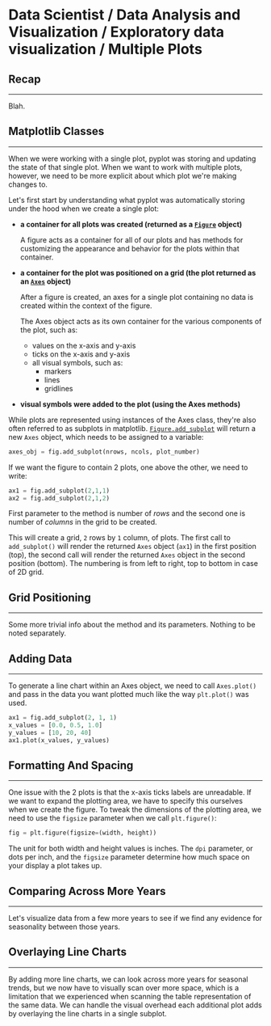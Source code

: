 # Data Scientist / Data Analysis and Visualization / Exploratory data visualization / Multiple Plots

## Recap

-----

Blah.

## Matplotlib Classes

-----

When we were working with a single plot, pyplot was storing and updating the state of that single plot. When we want to work with multiple plots, however, we need to be more explicit about which plot we're making changes to.

Let's first start by understanding what pyplot was automatically storing under the hood when we create a single plot:

- **a container for all plots was created (returned as a [`Figure`](http://matplotlib.org/api/figure_api.html#matplotlib.figure.Figure) object)**
  
  A figure acts as a container for all of our plots and has methods for customizing the appearance and behavior for the plots within that container. 

- **a container for the plot was positioned on a grid (the plot returned as an [`Axes`](http://matplotlib.org/api/axes_api.html#matplotlib-axes) object)**
  
  After a figure is created, an axes for a single plot containing no data is created within the context of the figure.
  
  The Axes object acts as its own container for the various components of the plot, such as:

  - values on the x-axis and y-axis
  - ticks on the x-axis and y-axis
  - all visual symbols, such as:
    - markers
    - lines
    - gridlines

- **visual symbols were added to the plot (using the Axes methods)**

While plots are represented using instances of the Axes class, they're also often referred to as subplots in matplotlib. [`Figure.add_subplot`](http://matplotlib.org/api/figure_api.html#matplotlib.figure.Figure.add_subplot) will return a new `Axes` object, which needs to be assigned to a variable:

```python
axes_obj = fig.add_subplot(nrows, ncols, plot_number)
```

If we want the figure to contain 2 plots, one above the other, we need to write:

```python
ax1 = fig.add_subplot(2,1,1)
ax2 = fig.add_subplot(2,1,2)
```

First parameter to the method is number of *rows* and the second one is number of *columns* in the grid to be created.

This will create a grid, `2` rows by `1` column, of plots. The first call to `add_subplot()` will render the returned `Axes` object (`ax1`) in the first position (top), the second call will render the returned `Axes` object in the second position (bottom). The numbering is from left to right, top to bottom in case of 2D grid. 

## Grid Positioning

-----

Some more trivial info about the method and its parameters. Nothing to be noted separately.

## Adding Data

-----

To generate a line chart within an Axes object, we need to call `Axes.plot()` and pass in the data you want plotted much like the way `plt.plot()` was used.

```python
ax1 = fig.add_subplot(2, 1, 1)
x_values = [0.0, 0.5, 1.0]
y_values = [10, 20, 40]
ax1.plot(x_values, y_values)
```

## Formatting And Spacing

-----

One issue with the 2 plots is that the x-axis ticks labels are unreadable. If we want to expand the plotting area, we have to specify this ourselves when we create the figure. To tweak the dimensions of the plotting area, we need to use the `figsize` parameter when we call `plt.figure()`:

```python
fig = plt.figure(figsize=(width, height))
```

The unit for both width and height values is inches. The `dpi` parameter, or dots per inch, and the `figsize` parameter determine how much space on your display a plot takes up.

## Comparing Across More Years

-----

Let's visualize data from a few more years to see if we find any evidence for seasonality between those years.

## Overlaying Line Charts

-----

By adding more line charts, we can look across more years for seasonal trends, but we now have to visually scan over more space, which is a limitation that we experienced when scanning the table representation of the same data. We can handle the visual overhead each additional plot adds by overlaying the line charts in a single subplot.